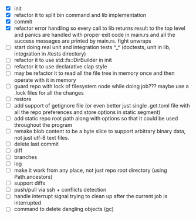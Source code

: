 - [X] init
- [X] refactor it to split bin command and lib implementation
- [X] commit
- [X] refactor error handling so every call to lib returns result to the top level and panics are handled with proper exit code in main.rs and all the success messages are printed by main.rs. fight unwraps
- [ ] start doing real unit and integration tests ^_^ (doctests, unit in lib, integration in /tests directory)
- [ ] refactor it to use std::fs::DirBuilder in init
- [ ] refactor it to use declarative clap style
- [ ] may be refactor it to read all the file tree in memory once and then operate with it in memory
- [ ] guard repo with lock of filesystem node while doing job??? maybe use a .lock files for all the changes
- [ ] restore
- [ ] add support of getignore file (or even better just single .get.toml file with all the repo preferences and store options in static segment)
- [ ] add static repo root path along with options so that it could be used throughout the program
- [ ] remake blob content to be a byte slice to support arbitrary binary data, not just utf-8 text files.
- [ ] delete last commit
- [ ] diff
- [ ] branches
- [ ] log
- [ ] make it work from any place, not just repo root directory (using Path.ancestors)
- [ ] support diffs
- [ ] push/pull via ssh + conflicts detection
- [ ] handle interrupt signal trying to clean up after the current job is interrupted
- [ ] command to delete dangling objects (gc)
